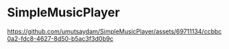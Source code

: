 # SimpleMusicPlayer


https://github.com/umutsaydam/SimpleMusicPlayer/assets/69711134/ccbbc0a2-fdc8-4627-8d50-b5ac3f3d0b9c

